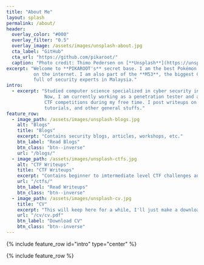 ```yaml
---
title: "About Me"
layout: splash
permalink: /about/
header:
  overlay_color: "#000"
  overlay_filter: "0.5"
  overlay_image: /assets/images/unsplash-about.jpg
  cta_label: "GitHub"
  cta_url: "https://github.com/pikaroot/"
  caption: "Photo credit: Thimo Pedersen on [**Unsplash**](https://unsplash.com)"
excerpt: "Welcome to **PIKAROOT's** secret base. I am the best Pokémon you can find 
          on the internet. I am also part of the **M53**, the biggest CTF community 
          full of security experts in Malaysia."
intro:
  - excerpt: "Studied computer science specialized in cyber security in the past history.
              Now, I am currently working as a penetration tester and actively participating
              CTF competitions during my free time. I post writeups on CTF challenges, blogs,
              tutorials, and other general stuffs."
feature_row:
  - image_path: /assets/images/unsplash-blogs.jpg
    alt: "Blogs"
    title: "Blogs"
    excerpt: "Contains security blogs, articles, workshops, etc."
    btn_label: "Read Blogs"
    btn_class: "btn--inverse"
    url: "/blogs/"
  - image_path: /assets/images/unsplash-ctfs.jpg
    alt: "CTF Writeups"
    title: "CTF Writeups"
    excerpt: "Contains beginner to imtermediate level CTF challenges and solutions."
    url: "/ctfs/"
    btn_label: "Read Writeups"
    btn_class: "btn--inverse"
  - image_path: /assets/images/unsplash-cv.jpg
    title: "CV"
    excerpt: "This will keep here for a while, I'll just make a download button temporarily."
    url: "/cv/cv.pdf"
    btn_label: "Download CV"
    btn_class: "btn--inverse"
---
```


{% include feature_row id="intro" type="center" %}

{% include feature_row %}
